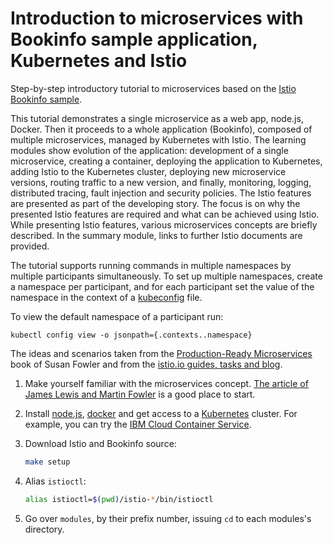 # Introduction to microservices with Bookinfo sample application, Kubernetes and Istio
Step-by-step introductory tutorial to microservices based on the [Istio Bookinfo sample](https://istio.io/docs/guides/bookinfo.html).


This tutorial demonstrates a single microservice as a web app, node.js, Docker. Then it proceeds to a whole application (Bookinfo), composed of multiple microservices, managed by Kubernetes with Istio. The learning modules show evolution of the application: development of a single microservice, creating a container, deploying the application to Kubernetes, adding Istio to the Kubernetes cluster, deploying new microservice versions, routing traffic to a new version, and finally, monitoring, logging, distributed tracing, fault injection and security policies. The Istio features are presented as part of the developing story. The focus is on why the presented Istio features are required and what can be achieved using Istio. While presenting Istio features, various microservices concepts are briefly described. In the summary module, links to further Istio documents are provided.

The tutorial supports running commands in multiple namespaces by multiple participants simultaneously. To set up
multiple namespaces, create a namespace per participant, and for each participant set the value of the namespace in the
context of a [kubeconfig](https://kubernetes.io/docs/concepts/configuration/organize-cluster-access-kubeconfig/#the-kubeconfig-environment-variable)
file.

To view the default namespace of a participant run:

```
kubectl config view -o jsonpath={.contexts..namespace}
```

The ideas and scenarios taken from the [Production-Ready Microservices](http://shop.oreilly.com/product/0636920053675.do) book of Susan Fowler and from the [istio.io guides, tasks and blog](https://istio.io).

1. Make yourself familiar with the microservices concept. [The article of James Lewis and Martin Fowler](https://martinfowler.com/articles/microservices.html) is a good place to start.

1. Install [node.js](https://nodejs.org/en/download/), [docker](https://docs.docker.com/install/) and get access to a [Kubernetes](https://kubernetes.io) cluster. For example, you can try the [IBM Cloud Container Service](https://console.bluemix.net/docs/containers/container_index.html#container_index).

1. Download Istio and Bookinfo source:
   ```bash
   make setup
   ```
1. Alias `istioctl`:
   ```bash
   alias istioctl=$(pwd)/istio-*/bin/istioctl
   ```
2. Go over `modules`, by their prefix number, issuing `cd` to each modules's directory.
